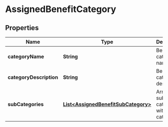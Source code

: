 
# AssignedBenefitCategory

## Properties
Name | Type | Description | Notes
------------ | ------------- | ------------- | -------------
**categoryName** | **String** | Benefit category name |  [optional]
**categoryDescription** | **String** | Benefit category description |  [optional]
**subCategories** | [**List&lt;AssignedBenefitSubCategory&gt;**](AssignedBenefitSubCategory.md) | Array of sub-categories within this category |  [optional]



